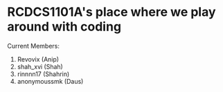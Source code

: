 # RCDCS1101A's place where we play around with coding

Current Members:
1. Revovix (Anip)
2. shah_xvi (Shah)
3. rinnnn17 (Shahrin)
4. anonymoussmk (Daus)
